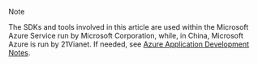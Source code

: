 > [!NOTE]
> The SDKs and tools involved in this article are used within the Microsoft Azure Service run by Microsoft Corporation, while, in China, Microsoft Azure is run by 21Vianet. If needed, see [Azure Application Development Notes](/articles/developerdifferences/).